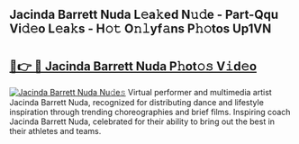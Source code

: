 ## Jacinda Barrett Nuda L𝚎a𝚔ed N𝚞𝚍e - Part-Qqu Vi𝚍𝚎o L𝚎a𝚔s - H𝚘𝚝 O𝚗𝚕yf𝚊ns P𝚑𝚘tos Up1VN

# <h2><a href="http://kfcax6.oniu.top/?m=Jacinda+Barrett+Nuda">🔗👉 🔴 Jacinda Barrett Nuda P𝚑ot𝚘𝚜 V𝚒d𝚎o</a></h2>

[![Jacinda Barrett Nuda Nu𝚍e𝚜](https://i.imgur.com/0qMVB7G.gif)](http://kfcax6.oniu.top/?m=Jacinda+Barrett+Nuda)
Virtual performer and multimedia artist Jacinda Barrett Nuda, recognized for distributing dance and lifestyle inspiration through trending choreographies and brief films. Inspiring coach Jacinda Barrett Nuda, celebrated for their ability to bring out the best in their athletes and teams.  
